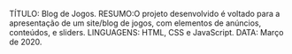 TÍTULO: Blog de Jogos.
RESUMO:O projeto desenvolvido é voltado para a apresentação de um site/blog de jogos, com elementos de anúncios, conteúdos, e sliders.
LINGUAGENS: HTML, CSS e JavaScript.
DATA: Março de 2020.

